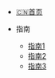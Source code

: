 * [:cn:首页](README "返回首页")

* 指南
  * [指南1](sub/guide "返回首页")
  * [指南2](sub/guide "返回首页")
  * [指南3](sub/guide "返回首页")